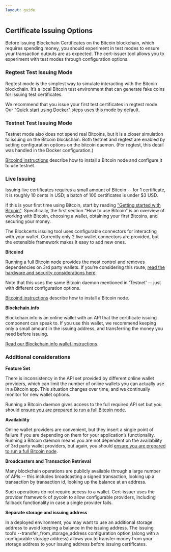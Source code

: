 ```yaml
---
layout: guide
---
```


## Certificate Issuing Options
Before issuing Blockchain Certificates on the Bitcoin blockchain, which requires spending money, you should experiment in test modes to ensure your transaction outputs are as expected. The cert-issuer tool allows you to experiment with test modes through configuration options.

### Regtest Test Issuing Mode

Regtest mode is the simplest way to simulate interacting with the Bitcoin blockchain. It’s a local Bitcoin test environment that can generate fake coins for issuing test certificates.

We recommend that you issue your first test certificates in regtest mode. Our ["Quick start using Docker"](https://github.com/blockchain-certificates/cert-issuer) steps uses this mode by default.


### Testnet Test Issuing Mode

Testnet mode also does not spend real Bitcoins, but it is a closer simulation to issuing on the Bitcoin blockchain. Both testnet and regtest are enabled by setting configuration options on the bitcoin daemon. (For regtest, this detail was handled in the Docker configuration.)

[Bitcoind instructions](https://github.com/blockchain-certificates/cert-issuer/blob/master/docs/bitcoind.md) describe how to install a Bitcoin node and configure it to use testnet. 

### Live Issuing

Issuing live certificates requires a small amount of Bitcoin -- for 1 certificate, it is roughly 10 cents in USD; a batch of 100 certificates is under $3 USD. 

If this is your first time using Bitcoin, start by reading ["Getting started with Bitcoin"](https://bitcoin.org/en/getting-started). Specifically, the first section “How to use Bitcoin” is an overview of working with Bitcoin, choosing a wallet, obtaining your first Bitcoins, and securing your money.

The Blockcerts issuing tool uses configurable connectors for interacting with your wallet. Currently only 2 live wallet connectors are provided, but the extensible framework makes it easy to add new ones.

**Bitcoind**

Running a full Bitcoin node provides the most control and removes dependencies on 3rd party wallets. If you’re considering this route, [read the hardware and security considerations here](https://bitcoin.org/en/full-node).

Note that this uses the same Bitcoin daemon mentioned in ‘Testnet’ -- just with different configuration options.

[Bitcoind instructions](https://github.com/blockchain-certificates/cert-issuer/blob/master/docs/bitcoind.md) describe how to install a Bitcoin node. 

**Blockchain.info**

Blockchain.info is an online wallet with an API that the certificate issuing component can speak to. If you use this wallet, we recommend keeping only a small amount in the issuing address, and transferring the money you need before issuing.

[Read our Blockchain.info wallet instructions](https://github.com/blockchain-certificates/cert-issuer/blob/master/docs/blockchain_info.md).

### Additional considerations

**Feature Set**

There is inconsistency in the API set provided by different online wallet providers, which can limit the number of online wallets you can actually use in a Bitcoin app. This situation changes over time, and we continually monitor for new wallet options.

Running a Bitcoin daemon gives access to the full required API set but you should [ensure you are prepared to run a full Bitcoin node](https://bitcoin.org/en/full-node#what-is-a-full-node).

**Availability**

Online wallet providers are convenient, but they insert a single point of failure if you are depending on them for your application’s functionality. Running a Bitcoin daemon means you are not dependent on the availability of 3rd party wallet providers, but again, you should [ensure you are prepared to run a full Bitcoin node](https://bitcoin.org/en/full-node#what-is-a-full-node).


**Broadcasters and Transaction Retrieval**

Many blockchain operations are publicly available through a large number of APIs -- this includes broadcasting a signed transaction, looking up a transaction by transaction id, looking up the balance at an address.

Such operations do not require access to a wallet. Cert-issuer uses the provider framework of pycoin to allow configurable providers, including fallback functionality in case a single provider fails. 

**Separate storage and issuing address**

In a deployed environment, you may want to use an additional storage address to avoid keeping a balance in the issuing address. The issuing tool’s --transfer_from_storage_address configuration option (along with a configurable storage address) allows you to transfer money from your storage address to your issuing address before issuing certificates.
